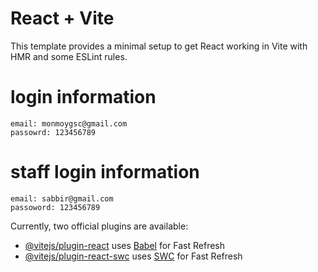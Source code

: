 # React + Vite

This template provides a minimal setup to get React working in Vite with HMR and some ESLint rules.


# login information

```
email: monmoygsc@gmail.com
passowrd: 123456789
```

# staff login information

```
email: sabbir@gmail.com
passoword: 123456789
```


Currently, two official plugins are available:

- [@vitejs/plugin-react](https://github.com/vitejs/vite-plugin-react/blob/main/packages/plugin-react/README.md) uses [Babel](https://babeljs.io/) for Fast Refresh
- [@vitejs/plugin-react-swc](https://github.com/vitejs/vite-plugin-react-swc) uses [SWC](https://swc.rs/) for Fast Refresh
